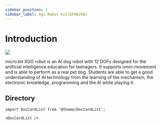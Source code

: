 ```yaml
---
sidebar_position: 1
sidebar_label: Xgo Robot Kit(EF08268)
---
```



# Introduction

![](https://wiki-media-ef.oss-cn-hongkong.aliyuncs.com/i18n/en/docusaurus-plugin-content-docs/current/microbit/robot/xgo-robot-kit/images/microbit-xgo-robot-kit-16.png)

micro:bit XGO robot is an AI dog robot with 12 DOFs designed for the artificial intelligence education for teenagers. It supports omni-movement and is able to perform as a real pet dog. Students are able to get a good understanding of AI technology from the learning of the mechanism, the electronic knowledge, programming and the AI while playing it.


## Directory

```mdx-code-block
import DocCardList from '@theme/DocCardList';

<DocCardList />
```
